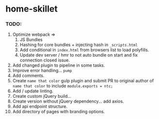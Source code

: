 # home-skillet

### TODO:

1. Optimize webpack =>
    1. JS Bundles
    1. Hashing for core bundles + injecting hash in `_scripts.html`
    1. Add conditional in `index.html` from browsers list to load polyfills.
    1. Update dev server / hmr to not auto bundle on start and fix connection closed issue.
1. Add changed plugin to pipeline in some tasks.
1. Improve error handling... `pump`
1. Add comments.
1. Create `name that color` gulp plugin and submit PR to original author of `name that color` to include `module.exports = ntc;`
1. Add / update linting.
1. Create custom jQuery build...
1. Create version without jQuery dependency... add axios. 
1. Add api endpoint structure.
1. Add directory of pages with branding options.
